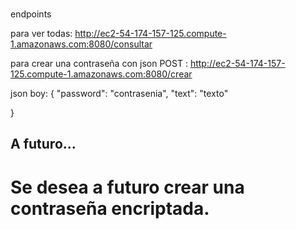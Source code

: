 ###
endpoints

para ver todas: http://ec2-54-174-157-125.compute-1.amazonaws.com:8080/consultar

para crear una contraseña con json POST : http://ec2-54-174-157-125.compute-1.amazonaws.com:8080/crear

json boy: {
        "password": "contrasenia",
        "text": "texto"

}

## A futuro...

# Se desea a futuro crear una contraseña encriptada.